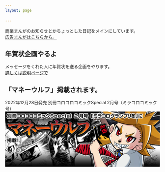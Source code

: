 ```yaml
---
layout: page

---
```

商業まんがのお知らせとかちょっとした日記をメインにしています。  
[広告まんがはこちらから。](https://admanga.rock54.net/) 

## 年賀状企画やるよ
メッセージをくれた人に年賀状を送る企画をやります。  
[詳しくは説明ページで](https://fukahorock.rock54.net/events/2024newyear)

## 「マネーウルフ」掲載されます。
2022年12月28日発売 別冊コロコロコミックSpecial 2月号（ミラコロコミック号）  
[![マネーウルフ](images/news/202212_miracoro_moneywolf.jpg "マネーウルフ")](https://amzn.to/3JC0E3o)
